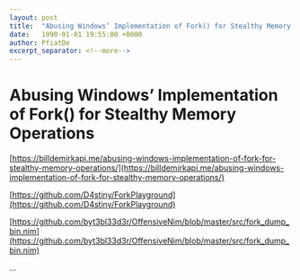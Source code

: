 ```yaml
---
layout: post
title:  "Abusing Windows’ Implementation of Fork() for Stealthy Memory Operations"
date:   1990-01-01 19:55:00 +0000
author: PfiatDe
excerpt_separator: <!--more-->
---
```


# Abusing Windows’ Implementation of Fork() for Stealthy Memory Operations

[https://billdemirkapi.me/abusing-windows-implementation-of-fork-for-stealthy-memory-operations/](https://billdemirkapi.me/abusing-windows-implementation-of-fork-for-stealthy-memory-operations/)

[https://github.com/D4stiny/ForkPlayground](https://github.com/D4stiny/ForkPlayground)

[https://github.com/byt3bl33d3r/OffensiveNim/blob/master/src/fork_dump_bin.nim](https://github.com/byt3bl33d3r/OffensiveNim/blob/master/src/fork_dump_bin.nim)

...
<!--more-->
